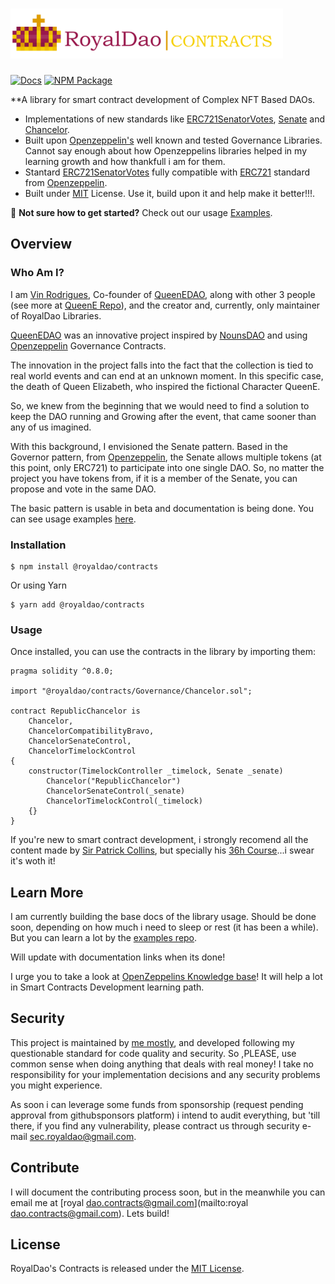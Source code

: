 # <img src="https://github.com/RoyalDAO/royaldao-contracts/blob/RELEASE/assets/images/RoyalDAO_Logo.png" alt="RoyalDao" height="80px">

[![Docs](https://img.shields.io/badge/docs-%F0%9F%93%84-blue)](https://royaldao.gitbook.io/royaldao-contracts/)
[![NPM Package](https://img.shields.io/npm/v/@royaldao/contracts.svg)](https://www.npmjs.org/package/@royaldao/contracts)

**A library for smart contract development of Complex NFT Based DAOs.

 * Implementations of new standards like [ERC721SenatorVotes](https://github.com/RoyalDAO/royaldao-contracts/blob/RELEASE/contracts/Token/ERC721/extensions/ERC721SenatorVotes.sol), [Senate](https://github.com/RoyalDAO/royaldao-contracts/blob/RELEASE/contracts/Governance/Senate.sol) and [Chancelor](https://github.com/RoyalDAO/royaldao-contracts/blob/RELEASE/contracts/Governance/Chancelor.sol).
 * Built upon [Openzeppelin's](https://www.openzeppelin.com/contracts) well known and tested Governance Libraries. Cannot say enough about how Openzeppelins libraries helped in my learning growth and how thankfull i am for them.
 * Stantard [ERC721SenatorVotes](https://github.com/RoyalDAO/royaldao-contracts/blob/RELEASE/contracts/Token/ERC721/extensions/ERC721SenatorVotes.sol) fully compatible with [ERC721](https://docs.openzeppelin.com/contracts/4.x/erc721) standard from [Openzeppelin](https://www.openzeppelin.com/contracts).
 * Built under [MIT](https://github.com/RoyalDAO/royaldao-contracts/blob/RELEASE/LICENSE) License. Use it, build upon it and help make it better!!!.

:mage: **Not sure how to get started?** Check out our usage [Examples](https://github.com/RoyalDAO/examples).

## Overview

### Who Am I?

I am [Vin Rodrigues](https://github.com/rodriguesmvinicius), Co-founder of [QueenEDAO](https://queene.wtf/), along with other 3 people (see more at [QueenE Repo](https://github.com/rodriguesmvinicius/QueenE_Contracts/blob/HEAD/README.md)), and the creator and, currently, only maintainer of RoyalDao Libraries.

[QueenEDAO](https://queene.wtf/) was an innovative project inspired by [NounsDAO](https://nouns.wtf/) and using [Openzeppelin](https://www.openzeppelin.com/) Governance Contracts.

The innovation in the project falls into the fact that the collection is tied to real world events and can end at an unknown moment.
In this specific case, the death of Queen Elizabeth, who inspired the fictional Character QueenE.

So, we knew from the beginning that we would need to find a solution to keep the DAO running and Growing after the event, that came sooner than any of us imagined.

With this background, I envisioned the Senate pattern. Based in the Governor pattern, from [Openzeppelin](https://www.openzeppelin.com/), the Senate allows multiple tokens (at this point, only ERC721) to participate into one single DAO. So, no matter the project you have tokens from, if it is a member of the Senate, you can propose and vote in the same DAO.

The basic pattern is usable in beta and documentation is being done. You can see usage examples [here](https://github.com/RoyalDAO/examples).

### Installation

```console
$ npm install @royaldao/contracts
```
Or using Yarn
```console
$ yarn add @royaldao/contracts
```

### Usage

Once installed, you can use the contracts in the library by importing them:

```solidity
pragma solidity ^0.8.0;

import "@royaldao/contracts/Governance/Chancelor.sol";

contract RepublicChancelor is
    Chancelor,
    ChancelorCompatibilityBravo,
    ChancelorSenateControl,
    ChancelorTimelockControl
{
    constructor(TimelockController _timelock, Senate _senate)
        Chancelor("RepublicChancelor")
        ChancelorSenateControl(_senate)
        ChancelorTimelockControl(_timelock)
    {}
}
```

If you're new to smart contract development, i strongly recomend all the content made by [Sir Patrick Collins](https://www.youtube.com/c/PatrickCollins), but specially his [36h Course](https://www.youtube.com/watch?v=gyMwXuJrbJQ)...i swear it's woth it!

## Learn More

I am currently building the base docs of the library usage. Should be done soon, depending on how much i need to sleep or rest (it has been a while).
But you can learn a lot by the [examples repo](https://github.com/RoyalDAO/examples).

Will update with documentation links when its done!

I urge you to take a look at [OpenZeppelins Knowledge base](https://docs.openzeppelin.com/)! It will help a lot in Smart Contracts Development learning path.

## Security

This project is maintained by [me mostly](https://github.com/rodriguesmvinicius), and developed following my questionable standard for code quality and security. So ,PLEASE, use common sense when doing anything that deals with real money! I take no responsibility for your implementation decisions and any security problems you might experience.

As soon i can leverage some funds from sponsorship (request pending approval from githubsponsors platform) i intend to audit everything, but 'till there, if you find any vulnerability, please contract us through security e-mail [sec.royaldao@gmail.com](mailto:sec.royaldao@gmail.com).

## Contribute

I will document the contributing process soon, but in the meanwhile you can email me at [royal dao.contracts@gmail.com](mailto:royal dao.contracts@gmail.com). Lets build!

## License

RoyalDao's Contracts is released under the [MIT License](LICENSE).